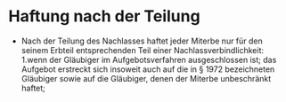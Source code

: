 # Haftung nach der Teilung

- Nach der Teilung des Nachlasses haftet jeder Miterbe nur für den seinem Erbteil entsprechenden Teil einer Nachlassverbindlichkeit: 1.wenn der Gläubiger im Aufgebotsverfahren ausgeschlossen ist; das Aufgebot erstreckt sich insoweit auch auf die in § 1972 bezeichneten Gläubiger sowie auf die Gläubiger, denen der Miterbe unbeschränkt haftet;

